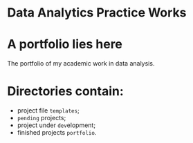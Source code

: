 # Data Analytics Practice Works

# A portfolio lies here
The portfolio of my academic work in data analysis.

# Directories contain:
- project file `templates`;
- `pending` projects;
- project under `dev`elopment;
- finished projects `portfolio`.

